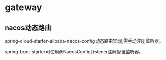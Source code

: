 # gateway
## nacos动态路由
spring-cloud-starter-alibaba-nacos-config动态路由实现,需手动注册监听器。

spring-boot-starter可使用@NacosConfigListener注解配置监听器。

